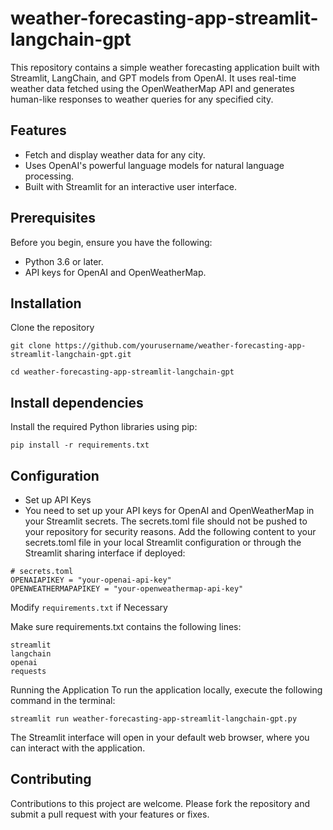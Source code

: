 # weather-forecasting-app-streamlit-langchain-gpt

This repository contains a simple weather forecasting application built with Streamlit, LangChain, and GPT models from OpenAI. It uses real-time weather data fetched using the OpenWeatherMap API and generates human-like responses to weather queries for any specified city.

## Features
- Fetch and display weather data for any city.
- Uses OpenAI's powerful language models for natural language processing.
- Built with Streamlit for an interactive user interface.

## Prerequisites
Before you begin, ensure you have the following:
- Python 3.6 or later.
- API keys for OpenAI and OpenWeatherMap.

## Installation
Clone the repository

```
git clone https://github.com/yourusername/weather-forecasting-app-streamlit-langchain-gpt.git
```
```
cd weather-forecasting-app-streamlit-langchain-gpt
```

## Install dependencies
Install the required Python libraries using pip:

```
pip install -r requirements.txt
```
## Configuration
- Set up API Keys
- You need to set up your API keys for OpenAI and OpenWeatherMap in your Streamlit secrets. The secrets.toml file should not be pushed to your repository for security reasons. Add the following content to your secrets.toml file in your local Streamlit configuration or through the Streamlit sharing interface if deployed:

```
# secrets.toml
OPENAIAPIKEY = "your-openai-api-key"
OPENWEATHERMAPAPIKEY = "your-openweathermap-api-key"
```
Modify ```requirements.txt``` if Necessary

Make sure requirements.txt contains the following lines:

```
streamlit
langchain
openai
requests
```

Running the Application
To run the application locally, execute the following command in the terminal:

```
streamlit run weather-forecasting-app-streamlit-langchain-gpt.py
```

The Streamlit interface will open in your default web browser, where you can interact with the application.

## Contributing
Contributions to this project are welcome. Please fork the repository and submit a pull request with your features or fixes.
